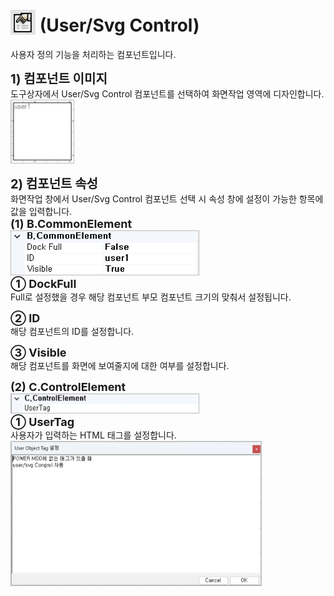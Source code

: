 # <img src="../../.vuepress/public/documentation/view-designer/Structure/Tool_Box/user_svg_Control.png" style="position: relative;top: 5px;" width="40" height="40"> (User/Svg Control)
사용자 정의 기능을 처리하는 컴포넌트입니다.<br/>

<b style="font-size: 20px"> 1) 컴포넌트 이미지 </b> <br/>
도구상자에서 User/Svg Control 컴포넌트를 선택하여 화면작업 영역에 디자인합니다. <br/>
<img src="../../.vuepress/public/documentation/view-designer/user_svg_Control/user_svg_Control_Image.png" class="boxBorder" width="100" height="100"> <br/>

<b style="font-size: 20px"> 2) 컴포넌트 속성 </b> <br/>
화면작업 창에서 User/Svg Control 컴포넌트 선택 시 속성 창에 설정이 가능한 항목에 값을 입력합니다. <br/>
<b class="font18"> (1) B.CommonElement </b> <br/>
<img src="../../.vuepress/public/documentation/view-designer/user_svg_Control/user_svg_Control_CommonElement.png"  class="boxBorder" width="300" height="70"/> <br/>
<b class="font18"> ① DockFull </b> <br/>
Full로 설정했을 경우 해당 컴포넌트 부모 컴포넌트 크기의 맞춰서 설정됩니다. 

<b class="font18"> ② ID </b> <br/>
해당 컴포넌트의 ID를 설정합니다.  

<b class="font18"> ③ Visible </b> <br/>
해당 컴포넌트를 화면에 보여줄지에 대한 여부를 설정합니다. <br/>

<b class="font18"> (2) C.ControlElement </b> <br/>
<img src="../../.vuepress/public/documentation/view-designer/user_svg_Control/user_svg_Control_ControlElement.png"  class="boxBorder" width="300" height="30"/> <br/>
<b class="font18"> ① UserTag </b> <br/>
사용자가 입력하는 HTML 태그를 설정합니다. <br/>
<img src="../../.vuepress/public/documentation/view-designer/user_svg_Control/user_svg_Control_UserTag.png"  class="boxBorder" width="400" height="230"/> <br/>


<style type='text/css'>
  [class*="boxBorder"] { border: 1px solid #bbb; }
  [class*="font18"] { font-size: 18px }
  [class="boxB"] { background: #6a8bad3b;padding:10px;border-radius: 4px; }
  [class="spanBtn"] { border: 1px solid #bbb; border-radius: 4px;padding: 3px;background:white; color:dimgrey; }
  [class="spanEx"] { color: #00a4ff; }
</style>